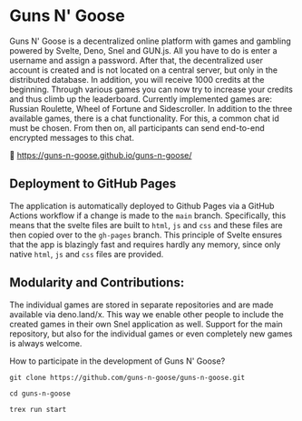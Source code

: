 # Guns N' Goose
Guns N' Goose is a decentralized online platform with games and gambling powered by Svelte, Deno, Snel and GUN.js. All you have to do is enter a username and assign a password. After that, the decentralized user account is created and is not located on a central server, but only in the distributed database. In addition, you will receive 1000 credits at the beginning. Through various games you can now try to increase your credits and thus climb up the leaderboard. Currently implemented games are: Russian Roulette, Wheel of Fortune and Sidescroller. In addition to the three available games, there is a chat functionality. For this, a common chat id must be chosen. From then on, all participants can send end-to-end encrypted messages to this chat.

🔴 https://guns-n-goose.github.io/guns-n-goose/

## Deployment to GitHub Pages
The application is automatically deployed to Github Pages via a GitHub Actions workflow if a change is made to the `main` branch. Specifically, this means that the svelte files are built to `html`, `js` and `css` and these files are then copied over to the `gh-pages` branch. This principle of Svelte ensures that the app is blazingly fast and requires hardly any memory, since only native `html`, `js` and `css` files are provided.


## Modularity and Contributions:
The individual games are stored in separate repositories and are made available via deno.land/x. This way we enable other people to include the created games in their own Snel application as well. Support for the main repository, but also for the individual games or even completely new games is always welcome.

How to participate in the development of Guns N' Goose?
```
git clone https://github.com/guns-n-goose/guns-n-goose.git
```
```
cd guns-n-goose
```
```
trex run start
```
